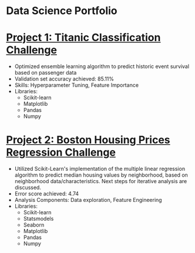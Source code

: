 # Data Science Portfolio
# [Project 1: Titanic Classification Challenge](https://github.com/DomS1080/Data-Science/blob/main/Titanic%20RandomForest%20Classifier%20Ensemble.ipynb)
   - Optimized ensemble learning algorithm to predict historic event survival based on passenger data
   - Validation set accuracy achieved: 85.11%
   - Skills: Hyperparameter Tuning, Feature Importance
   - Libraries:
     * Scikit-learn
     * Matplotlib
     * Pandas
     * Numpy
# [Project 2: Boston Housing Prices Regression Challenge](https://github.com/DomS1080/Data-Science/blob/main/Boston%20Multiple%20Linear%20Regression.ipynb)
   - Utilized Scikit-Learn's implementation of the multiple linear regression algorithm to predict median housing values by neighborhood, based on neighborhood data/characteristics. Next steps for iterative analysis are discussed.
   - Error score achieved: 4.74
   - Analysis Components: Data exploration, Feature Engineering
   - Libraries:
     * Scikit-learn
     * Statsmodels
     * Seaborn
     * Matplotlib
     * Pandas
     * Numpy
